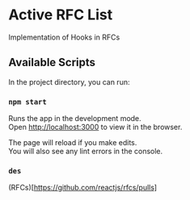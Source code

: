 # Active RFC List

Implementation of Hooks in RFCs  

## Available Scripts

In the project directory, you can run:

### `npm start`

Runs the app in the development mode.\
Open [http://localhost:3000](http://localhost:3000) to view it in the browser.

The page will reload if you make edits.\
You will also see any lint errors in the console.

### `des`
(RFCs)[https://github.com/reactjs/rfcs/pulls]

